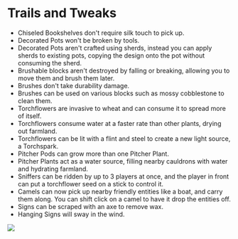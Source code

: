 # Trails and Tweaks

- Chiseled Bookshelves don't require silk touch to pick up.
- Decorated Pots won't be broken by tools.
- Decorated Pots aren't crafted using sherds, instead you can apply sherds to existing pots, copying the design onto the pot without consuming the sherd.
- Brushable blocks aren't destroyed by falling or breaking, allowing you to move them and brush them later.
- Brushes don't take durability damage.
- Brushes can be used on various blocks such as mossy cobblestone to clean them.
- Torchflowers are invasive to wheat and can consume it to spread more of itself.
- Torchflowers consume water at a faster rate than other plants, drying out farmland.
- Torchflowers can be lit with a flint and steel to create a new light source, a Torchspark.
- Pitcher Pods can grow more than one Pitcher Plant.
- Pitcher Plants act as a water source, filling nearby cauldrons with water and hydrating farmland.
- Sniffers can be ridden by up to 3 players at once, and the player in front can put a torchflower seed on a stick to control it.
- Camels can now pick up nearby friendly entities like a boat, and carry them along. You can shift click on a camel to have it drop the entities off.
- Signs can be scraped with an axe to remove wax.
- Hanging Signs will sway in the wind.

<a href="http://bloom.amymialee.xyz"><img src="https://i.imgur.com/h4556XW.gif"></a>